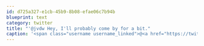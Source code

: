 ```yaml
---
id: d725a327-e1cb-45b9-8b08-efae06c7b94b
blueprint: text
category: twitter
title: "'@jvdw Hey, I'll probably come by for a bit."
caption: '<span class="username username_linked">@<a href="https://twitter.com/jvdw" title="John van der Woude">jvdw</a></span> Hey, I''ll probably come by for a bit.'
---
```

